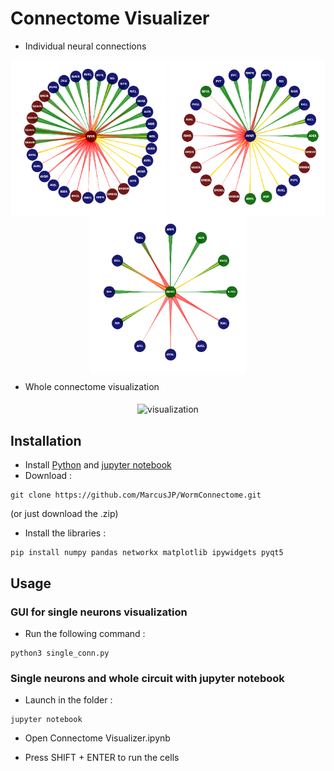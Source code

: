 # Connectome Visualizer

- Individual neural connections
<p align="center">
  	<img align="middle" src="./img/ex.png" alt="visualization" width="250" height="250" />
	<img align="middle" src="./img/ex2.png" alt="visualization" width="250" height="250" />
	<img align="middle" src="./img/ex3.png" alt="visualization" width="250" height="250" />
</p>

- Whole connectome visualization
<p align="center">
  	<img align="middle" src="./img/circ.png" alt="visualization" width="450" height="300" />
</p>

## Installation

- Install [Python](https://www.python.org/downloads/) and [jupyter notebook](https://jupyter.org/install)
- Download :

```
git clone https://github.com/MarcusJP/WormConnectome.git
```
(or just download the .zip)

- Install the libraries :

```
pip install numpy pandas networkx matplotlib ipywidgets pyqt5
```

## Usage

### GUI for single neurons visualization

- Run the following command :

```
python3 single_conn.py
```

### Single neurons and whole circuit with jupyter notebook

- Launch in the folder :

```
jupyter notebook
```

- Open Connectome Visualizer.ipynb

- Press SHIFT + ENTER to run the cells





